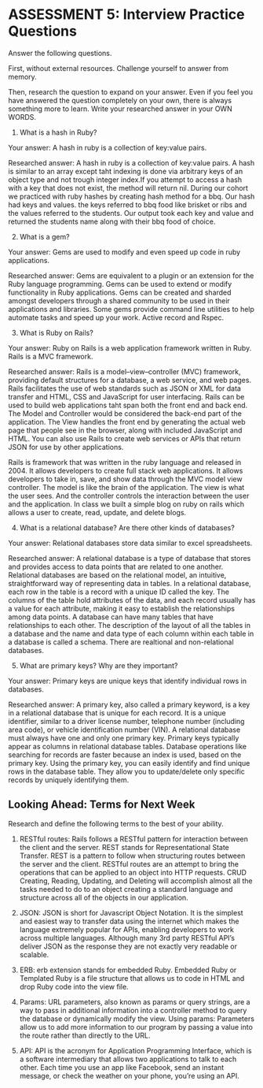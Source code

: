 # ASSESSMENT 5: Interview Practice Questions
Answer the following questions.

First, without external resources. Challenge yourself to answer from memory.

Then, research the question to expand on your answer. Even if you feel you have answered the question completely on your own, there is always something more to learn. Write your researched answer in your OWN WORDS.

1. What is a hash in Ruby?

  Your answer:
  A hash in ruby is a collection of key:value pairs. 

  Researched answer:
  A hash in ruby is a collection of key:value pairs. A hash is similar to an array except taht indexing is done via arbitrary keys of an object type and not trough integer index.If you attempt to access a hash with a key that does not exist, the method will return nil. During our cohort we practiced with ruby hashes by creating hash method for a bbq. Our hash had keys and values. the keys referred to bbq food like brisket or ribs and the values referred to the students. Our output took each key and value and returned the students name along with their bbq food of choice.


2. What is a gem?

  Your answer:
  Gems are used to modify and even speed up code in ruby applications.

  Researched answer:
  Gems are equivalent to a plugin or an extension for the Ruby language programming. Gems can be used to extend or modify functionality in Ruby applications. Gems can be created and sharded amongst developers through a shared community to be used in their applications and libraries. Some gems provide command line utilities to help automate tasks and speed up your work. Active record and Rspec.

3. What is Ruby on Rails?

  Your answer:
  Ruby on Rails is a web application framework written in Ruby. Rails is a MVC framework.

  Researched answer:
  Rails is a model–view–controller (MVC) framework, providing default structures for a database, a web service, and web pages. Rails facilitates the use of web standards such as JSON or XML for data transfer and HTML, CSS and JavaScript for user interfacing. Rails can be used to build web applications taht span both the front end and back end. The Model and Controller would be considered the back-end part of the application. The View handles the front end by generating the actual web page that people see in the browser, along with included JavaScript and HTML. You can also use Rails to create web services or APIs that return JSON for use by other applications.
  
  Rails is framework that was written in the ruby language and released in 2004. It allows developers to create full stack web applications. It allows developers to take in, save, and show data through the MVC model view controller. 
  The model is like the brain of the application. The view is what the user sees. And the controller controls the interaction between the user and the application. In class we built a simple blog on ruby on rails which allows a user to create, read, update, and delete blogs. 

4. What is a relational database? Are there other kinds of databases?

  Your answer:
  Relational databases store data similar to excel spreadsheets.

  Researched answer:
  A relational database is a type of database that stores and provides access to data points that are related to one another. Relational databases are based on the relational model, an intuitive, straightforward way of representing data in tables. In a relational database, each row in the table is a record with a unique ID called the key. The columns of the table hold attributes of the data, and each record usually has a value for each attribute, making it easy to establish the relationships among data points. A database can have many tables that have relationships to each other. The description of the layout of all the tables in a database and the name and data type of each column within each table in a database is called a schema. There are realtional and non-relational databases.

5. What are primary keys? Why are they important?

  Your answer:
  Primary keys are unique keys that identify individual rows in databases.

  Researched answer:
  A primary key, also called a primary keyword, is a key in a relational database that is unique for each record. It is a unique identifier, similar to a driver license number,  telephone number (including area code), or vehicle identification number (VIN). A relational database must always have one and only one primary key. Primary keys typically appear as columns in relational database tables.
  Database operations like searching for records are faster because an index is used, based on the primary key.
  Using the primary key, you can easily identify and find unique rows in the database table. They allow you to update/delete only specific records by uniquely identifying them.

## Looking Ahead: Terms for Next Week
Research and define the following terms to the best of your ability.

1. RESTful routes:
  Rails follows a RESTful pattern for interaction between the client and the server. REST stands for Representational State Transfer. REST is a pattern to follow when structuring routes between the server and the client. RESTful routes are an attempt to bring the operations that can be applied to an object into HTTP requests. CRUD Creating, Reading, Updating, and Deleting will accomplish almost all the tasks needed to do to an object creating a standard language and structure across all of the objects in our application.

2. JSON:
  JSON is short for Javascript Object Notation. It is the simplest and easiest way to transfer data using the internet which makes the language extremely popular for APIs, enabling developers to work across multiple languages. Although many 3rd party RESTful API’s deliver JSON as the response they are not exactly very readable or scalable.

3. ERB:
  erb extension stands for embedded Ruby. Embedded Ruby or Templated Ruby is a file structure that allows us to code in HTML and drop Ruby code into the view file.

4. Params:
  URL parameters, also known as params or query strings, are a way to pass in additional information into a controller method to query the database or dynamically modify the view. Using params: Parameters allow us to add more information to our program by passing a value into the route rather than directly to the URL.

5. API:
  API is the acronym for Application Programming Interface, which is a software intermediary that allows two applications to talk to each other. Each time you use an app like Facebook, send an instant message, or check the weather on your phone, you’re using an API.
